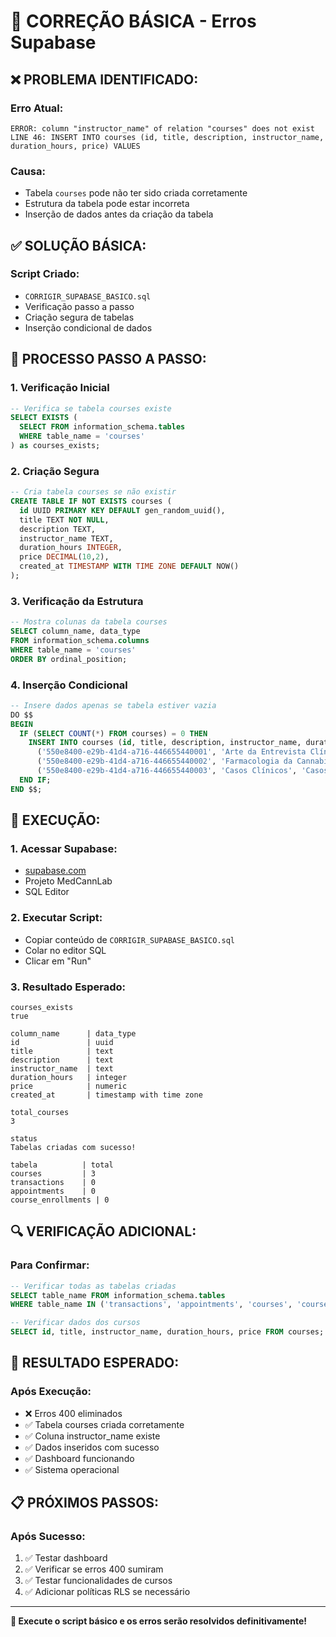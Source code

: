 # 🔧 CORREÇÃO BÁSICA - Erros Supabase

## ❌ PROBLEMA IDENTIFICADO:

### Erro Atual:
```
ERROR: column "instructor_name" of relation "courses" does not exist
LINE 46: INSERT INTO courses (id, title, description, instructor_name, duration_hours, price) VALUES
```

### Causa:
- Tabela `courses` pode não ter sido criada corretamente
- Estrutura da tabela pode estar incorreta
- Inserção de dados antes da criação da tabela

## ✅ SOLUÇÃO BÁSICA:

### Script Criado:
- `CORRIGIR_SUPABASE_BASICO.sql`
- Verificação passo a passo
- Criação segura de tabelas
- Inserção condicional de dados

## 🎯 PROCESSO PASSO A PASSO:

### 1. **Verificação Inicial**
```sql
-- Verifica se tabela courses existe
SELECT EXISTS (
  SELECT FROM information_schema.tables 
  WHERE table_name = 'courses'
) as courses_exists;
```

### 2. **Criação Segura**
```sql
-- Cria tabela courses se não existir
CREATE TABLE IF NOT EXISTS courses (
  id UUID PRIMARY KEY DEFAULT gen_random_uuid(),
  title TEXT NOT NULL,
  description TEXT,
  instructor_name TEXT,
  duration_hours INTEGER,
  price DECIMAL(10,2),
  created_at TIMESTAMP WITH TIME ZONE DEFAULT NOW()
);
```

### 3. **Verificação da Estrutura**
```sql
-- Mostra colunas da tabela courses
SELECT column_name, data_type 
FROM information_schema.columns 
WHERE table_name = 'courses'
ORDER BY ordinal_position;
```

### 4. **Inserção Condicional**
```sql
-- Insere dados apenas se tabela estiver vazia
DO $$
BEGIN
  IF (SELECT COUNT(*) FROM courses) = 0 THEN
    INSERT INTO courses (id, title, description, instructor_name, duration_hours, price) VALUES 
      ('550e8400-e29b-41d4-a716-446655440001', 'Arte da Entrevista Clínica', 'Fundamentos da entrevista clínica aplicada à Cannabis Medicinal', 'Dr. Eduardo Faveret', 40, 299.90),
      ('550e8400-e29b-41d4-a716-446655440002', 'Farmacologia da Cannabis', 'Estudo dos componentes ativos e mecanismos de ação', 'Dr. Farmacologista', 60, 399.90),
      ('550e8400-e29b-41d4-a716-446655440003', 'Casos Clínicos', 'Casos clínicos e protocolos terapêuticos', 'Dr. Clínico', 80, 499.90);
  END IF;
END $$;
```

## 🚀 EXECUÇÃO:

### 1. Acessar Supabase:
- [supabase.com](https://supabase.com)
- Projeto MedCannLab
- SQL Editor

### 2. Executar Script:
- Copiar conteúdo de `CORRIGIR_SUPABASE_BASICO.sql`
- Colar no editor SQL
- Clicar em "Run"

### 3. Resultado Esperado:
```
courses_exists
true

column_name      | data_type
id               | uuid
title            | text
description      | text
instructor_name  | text
duration_hours   | integer
price            | numeric
created_at       | timestamp with time zone

total_courses
3

status
Tabelas criadas com sucesso!

tabela          | total
courses         | 3
transactions    | 0
appointments    | 0
course_enrollments | 0
```

## 🔍 VERIFICAÇÃO ADICIONAL:

### Para Confirmar:
```sql
-- Verificar todas as tabelas criadas
SELECT table_name FROM information_schema.tables 
WHERE table_name IN ('transactions', 'appointments', 'courses', 'course_enrollments');

-- Verificar dados dos cursos
SELECT id, title, instructor_name, duration_hours, price FROM courses;
```

## 🎯 RESULTADO ESPERADO:

### Após Execução:
- ❌ Erros 400 eliminados
- ✅ Tabela courses criada corretamente
- ✅ Coluna instructor_name existe
- ✅ Dados inseridos com sucesso
- ✅ Dashboard funcionando
- ✅ Sistema operacional

## 📋 PRÓXIMOS PASSOS:

### Após Sucesso:
1. ✅ Testar dashboard
2. ✅ Verificar se erros 400 sumiram
3. ✅ Testar funcionalidades de cursos
4. ✅ Adicionar políticas RLS se necessário

---

**🎯 Execute o script básico e os erros serão resolvidos definitivamente!**
